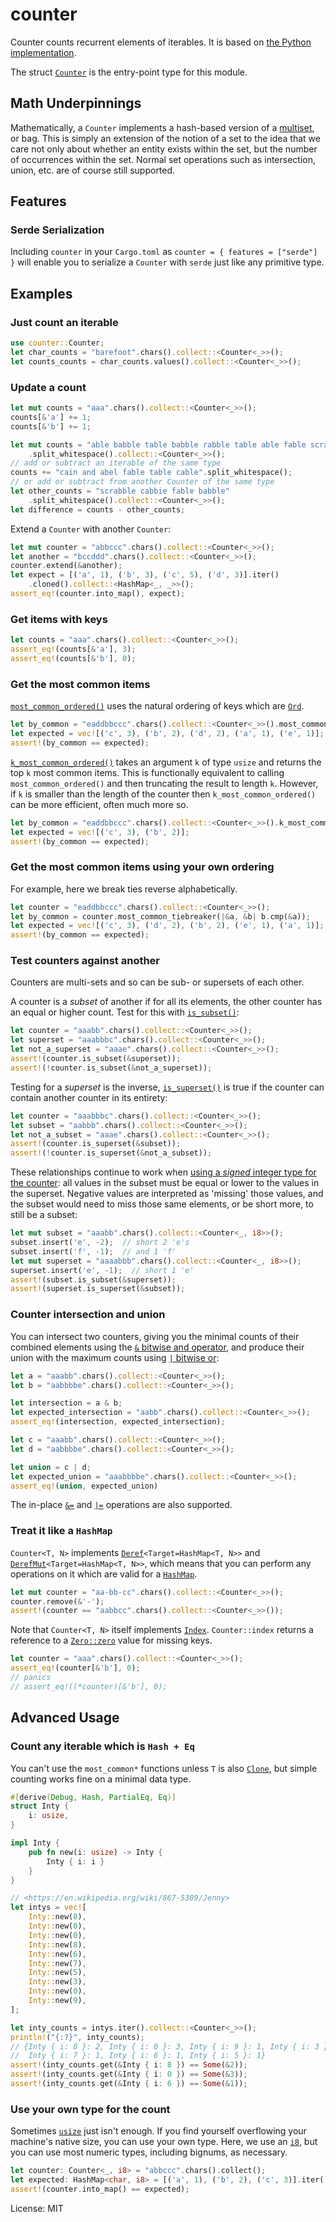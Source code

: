 # counter

Counter counts recurrent elements of iterables. It is based on [the Python
implementation](https://docs.python.org/3/library/collections.html#collections.Counter).

The struct [`Counter`](struct.Counter.html) is the entry-point type for this module.

## Math Underpinnings

Mathematically, a `Counter` implements a hash-based version of a [multiset],
or bag. This is simply an extension of the notion of a set to the idea that
we care not only about whether an entity exists within the set, but the number
of occurrences within the set. Normal set operations such as intersection,
union, etc. are of course still supported.

[multiset]: https://en.wikipedia.org/wiki/Set_(abstract_data_type)#Multiset

## Features

### Serde Serialization

Including `counter` in your `Cargo.toml` as `counter = { features = ["serde"] }`
will enable you to serialize a `Counter` with `serde` just like any primitive 
type.

## Examples

### Just count an iterable

```rust
use counter::Counter;
let char_counts = "barefoot".chars().collect::<Counter<_>>();
let counts_counts = char_counts.values().collect::<Counter<_>>();
```

### Update a count

```rust
let mut counts = "aaa".chars().collect::<Counter<_>>();
counts[&'a'] += 1;
counts[&'b'] += 1;
```

```rust
let mut counts = "able babble table babble rabble table able fable scrabble"
    .split_whitespace().collect::<Counter<_>>();
// add or subtract an iterable of the same type
counts += "cain and abel fable table cable".split_whitespace();
// or add or subtract from another Counter of the same type
let other_counts = "scrabble cabbie fable babble"
    .split_whitespace().collect::<Counter<_>>();
let difference = counts - other_counts;
```

Extend a `Counter` with another `Counter`:
```rust
let mut counter = "abbccc".chars().collect::<Counter<_>>();
let another = "bccddd".chars().collect::<Counter<_>>();
counter.extend(&another);
let expect = [('a', 1), ('b', 3), ('c', 5), ('d', 3)].iter()
    .cloned().collect::<HashMap<_, _>>();
assert_eq!(counter.into_map(), expect);
```
### Get items with keys

```rust
let counts = "aaa".chars().collect::<Counter<_>>();
assert_eq!(counts[&'a'], 3);
assert_eq!(counts[&'b'], 0);
```

### Get the most common items

[`most_common_ordered()`] uses the natural ordering of keys which are [`Ord`].

[`most_common_ordered()`]: Counter::most_common_ordered
[`Ord`]: https://doc.rust-lang.org/stable/std/cmp/trait.Ord.html

```rust
let by_common = "eaddbbccc".chars().collect::<Counter<_>>().most_common_ordered();
let expected = vec![('c', 3), ('b', 2), ('d', 2), ('a', 1), ('e', 1)];
assert!(by_common == expected);
```

[`k_most_common_ordered()`] takes an argument `k` of type `usize` and returns the top `k` most
common items.  This is functionally equivalent to calling `most_common_ordered()` and then
truncating the result to length `k`.  However, if `k` is smaller than the length of the counter
then `k_most_common_ordered()` can be more efficient, often much more so.

```rust
let by_common = "eaddbbccc".chars().collect::<Counter<_>>().k_most_common_ordered(2);
let expected = vec![('c', 3), ('b', 2)];
assert!(by_common == expected);
```

[`k_most_common_ordered()`]: Counter::k_most_common_ordered
[`most_common_ordered()`]: Counter::most_common_ordered

### Get the most common items using your own ordering

For example, here we break ties reverse alphabetically.

```rust
let counter = "eaddbbccc".chars().collect::<Counter<_>>();
let by_common = counter.most_common_tiebreaker(|&a, &b| b.cmp(&a));
let expected = vec![('c', 3), ('d', 2), ('b', 2), ('e', 1), ('a', 1)];
assert!(by_common == expected);
```

### Test counters against another

Counters are multi-sets and so can be sub- or supersets of each other.

A counter is a _subset_ of another if for all its elements, the other
counter has an equal or higher count. Test for this with [`is_subset()`]:

```rust
let counter = "aaabb".chars().collect::<Counter<_>>();
let superset = "aaabbbc".chars().collect::<Counter<_>>();
let not_a_superset = "aaae".chars().collect::<Counter<_>>();
assert!(counter.is_subset(&superset));
assert!(!counter.is_subset(&not_a_superset));
```

Testing for a _superset_ is the inverse, [`is_superset()`] is true if the counter can contain another counter in its entirety:

```rust
let counter = "aaabbbc".chars().collect::<Counter<_>>();
let subset = "aabbb".chars().collect::<Counter<_>>();
let not_a_subset = "aaae".chars().collect::<Counter<_>>();
assert!(counter.is_superset(&subset));
assert!(!counter.is_superset(&not_a_subset));
```

These relationships continue to work when [using a _signed_ integer type for the counter][signed]: all values in the subset must be equal or lower to the values in the superset. Negative
values are interpreted as 'missing' those values, and the subset would need to miss those
same elements, or be short more, to still be a subset:

```rust
let mut subset = "aaabb".chars().collect::<Counter<_, i8>>();
subset.insert('e', -2);  // short 2 'e's
subset.insert('f', -1);  // and 1 'f'
let mut superset = "aaaabbb".chars().collect::<Counter<_, i8>>();
superset.insert('e', -1);  // short 1 'e'
assert!(subset.is_subset(&superset));
assert!(superset.is_superset(&subset));
```

[`is_subset()`]: Counter::is_subset
[`is_superset()`]: Counter::is_superset
[signed]: #use-your-own-type-for-the-count

### Counter intersection and union

You can intersect two counters, giving you the minimal counts of their
combined elements using the [`&` bitwise and operator][BitAnd], and produce
their union with the maximum counts using [`|` bitwise or][BitOr]:

```rust
let a = "aaabb".chars().collect::<Counter<_>>();
let b = "aabbbbe".chars().collect::<Counter<_>>();

let intersection = a & b;
let expected_intersection = "aabb".chars().collect::<Counter<_>>();
assert_eq!(intersection, expected_intersection);

let c = "aaabb".chars().collect::<Counter<_>>();
let d = "aabbbbe".chars().collect::<Counter<_>>();

let union = c | d;
let expected_union = "aaabbbbe".chars().collect::<Counter<_>>();
assert_eq!(union, expected_union)
```

The in-place [`&=`] and [`|=`] operations are also supported.

[BitAnd]: https://doc.rust-lang.org/std/ops/trait.BitAnd.html
[BitOr]: https://doc.rust-lang.org/std/ops/trait.BitOr.html
[`&=`]: https://doc.rust-lang.org/std/ops/trait.BitAndAssign.html
[`|=`]: https://doc.rust-lang.org/std/ops/trait.BitOrAssign.html

### Treat it like a `HashMap`

`Counter<T, N>` implements [`Deref`]`<Target=HashMap<T, N>>` and
[`DerefMut`]`<Target=HashMap<T, N>>`, which means that you can perform any operations
on it which are valid for a [`HashMap`].

[`HashMap`]: https://doc.rust-lang.org/std/collections/struct.HashMap.html
[`Deref`]: https://doc.rust-lang.org/stable/std/ops/trait.Deref.html
[`DerefMut`]: https://doc.rust-lang.org/stable/std/ops/trait.DerefMut.html

```rust
let mut counter = "aa-bb-cc".chars().collect::<Counter<_>>();
counter.remove(&'-');
assert!(counter == "aabbcc".chars().collect::<Counter<_>>());
```

Note that `Counter<T, N>` itself implements [`Index`]. `Counter::index` returns a reference to
a [`Zero::zero`] value for missing keys.

[`Index`]: https://doc.rust-lang.org/stable/std/ops/trait.Index.html
[`Zero::zero`]: https://docs.rs/num-traits/latest/num_traits/identities/trait.Zero.html#tymethod.zero

```rust
let counter = "aaa".chars().collect::<Counter<_>>();
assert_eq!(counter[&'b'], 0);
// panics
// assert_eq!((*counter)[&'b'], 0);
```

## Advanced Usage

### Count any iterable which is `Hash + Eq`

You can't use the `most_common*` functions unless `T` is also [`Clone`], but simple counting
works fine on a minimal data type.

[`Clone`]: https://doc.rust-lang.org/stable/std/clone/trait.Clone.html

```rust
#[derive(Debug, Hash, PartialEq, Eq)]
struct Inty {
    i: usize,
}

impl Inty {
    pub fn new(i: usize) -> Inty {
        Inty { i: i }
    }
}

// <https://en.wikipedia.org/wiki/867-5309/Jenny>
let intys = vec![
    Inty::new(8),
    Inty::new(0),
    Inty::new(0),
    Inty::new(8),
    Inty::new(6),
    Inty::new(7),
    Inty::new(5),
    Inty::new(3),
    Inty::new(0),
    Inty::new(9),
];

let inty_counts = intys.iter().collect::<Counter<_>>();
println!("{:?}", inty_counts);
// {Inty { i: 8 }: 2, Inty { i: 0 }: 3, Inty { i: 9 }: 1, Inty { i: 3 }: 1,
//  Inty { i: 7 }: 1, Inty { i: 6 }: 1, Inty { i: 5 }: 1}
assert!(inty_counts.get(&Inty { i: 8 }) == Some(&2));
assert!(inty_counts.get(&Inty { i: 0 }) == Some(&3));
assert!(inty_counts.get(&Inty { i: 6 }) == Some(&1));
```

### Use your own type for the count

Sometimes [`usize`] just isn't enough. If you find yourself overflowing your
machine's native size, you can use your own type. Here, we use an [`i8`], but
you can use most numeric types, including bignums, as necessary.

[`usize`]: https://doc.rust-lang.org/stable/std/primitive.usize.html
[`i8`]: https://doc.rust-lang.org/stable/std/primitive.i8.html

```rust
let counter: Counter<_, i8> = "abbccc".chars().collect();
let expected: HashMap<char, i8> = [('a', 1), ('b', 2), ('c', 3)].iter().cloned().collect();
assert!(counter.into_map() == expected);
```

License: MIT
